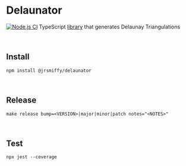# Delaunator
[![Node.js CI](https://github.com/JRSmiffy/delaunator/actions/workflows/main.yaml/badge.svg)](https://github.com/JRSmiffy/delaunator/actions/workflows/main.yaml)
TypeScript [library](https://www.npmjs.com/package/@jrsmiffy/delaunator) that generates Delaunay Triangulations <br>

<br>

## Install
`npm install @jrsmiffy/delaunator`

<br>

## Release
`make release bump=<VERSION>|major|minor|patch notes="<NOTES>"`

<br>

## Test
`npx jest --coverage`